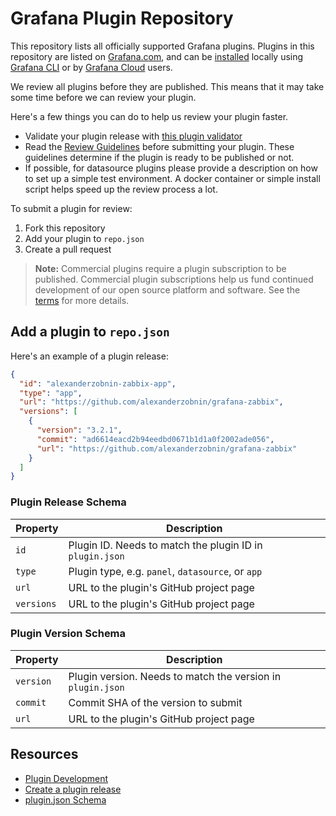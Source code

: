 # Grafana Plugin Repository

This repository lists all officially supported Grafana plugins. Plugins in this repository are listed on [Grafana.com](https://grafana.com/grafana/plugins), and can be [installed](https://grafana.com/docs/grafana/latest/plugins/installation/) locally using [Grafana CLI](https://grafana.com/docs/grafana/latest/administration/cli/#plugins-commands) or by [Grafana Cloud](https://grafana.com/products/cloud/) users.

We review all plugins before they are published. This means that it may take some time before we can review your plugin.

Here's a few things you can do to help us review your plugin faster.

- Validate your plugin release with [this plugin validator](https://grafana-plugins-web-vgmmyppaka-lz.a.run.app/)
- Read the [Review Guidelines](http://docs.grafana.org/plugins/developing/plugin-review-guidelines/) before submitting your plugin. These guidelines determine if the plugin is ready to be published or not.
- If possible, for datasource plugins please provide a description on how to set up a simple test environment. A docker container or simple install script helps speed up the review process a lot.

To submit a plugin for review:

1. Fork this repository
1. Add your plugin to `repo.json`
1. Create a pull request

> **Note:** Commercial plugins require a plugin subscription to be published. Commercial plugin subscriptions help us fund continued development of our open source platform and software. See the [terms](https://grafana.com/terms) for more details.

## Add a plugin to `repo.json`

Here's an example of a plugin release:

```json
{
  "id": "alexanderzobnin-zabbix-app",
  "type": "app",
  "url": "https://github.com/alexanderzobnin/grafana-zabbix",
  "versions": [
    {
      "version": "3.2.1",
      "commit": "ad6614eacd2b94eedbd0671b1d1a0f2002ade056",
      "url": "https://github.com/alexanderzobnin/grafana-zabbix"
    }
  ]
}
```

### Plugin Release Schema

| Property   | Description                                              |
|------------|----------------------------------------------------------|
| `id`       | Plugin ID. Needs to match the plugin ID in `plugin.json` |
| `type`     | Plugin type, e.g. `panel`, `datasource`, or `app`        |
| `url`      | URL to the plugin's GitHub project page                  |
| `versions` | URL to the plugin's GitHub project page                  |

### Plugin Version Schema

| Property  | Description                                                 |
|-----------|-------------------------------------------------------------|
| `version` | Plugin version. Needs to match the version in `plugin.json` |
| `commit`  | Commit SHA of the version to submit                         |
| `url`     | URL to the plugin's GitHub project page                     |

## Resources

- [Plugin Development](https://grafana.com/docs/grafana/latest/developers/plugins/)
- [Create a plugin release](https://grafana.com/tutorials/build-a-panel-plugin/#8)
- [plugin.json Schema](https://grafana.com/docs/grafana/latest/developers/plugins/metadata/)